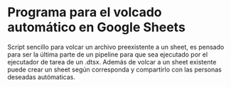 <h1>Programa para el volcado automático en Google Sheets</h1>

<p>Script sencillo para volcar un archivo preexistente a un sheet, es pensado para ser la última parte de un pipeline para que sea ejecutado por el ejecutador de tarea de un .dtsx. Además de volcar a un sheet existente puede crear un sheet según corresponda y compartirlo con las personas deseadas autómaticas.</p>
